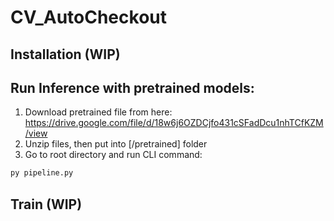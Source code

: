 # CV_AutoCheckout

## Installation (WIP)

## Run Inference with pretrained models:
1. Download pretrained file from here: https://drive.google.com/file/d/18w6j6OZDCjfo431cSFadDcu1nhTCfKZM/view
2. Unzip files, then put into [/pretrained] folder
3. Go to root directory and run CLI command:
```bash
py pipeline.py
```
## Train (WIP)




